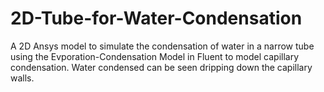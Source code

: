 # 2D-Tube-for-Water-Condensation

A 2D Ansys model to simulate the condensation of water in a narrow tube using the Evporation-Condensation Model in Fluent to model capillary condensation. 
Water condensed can be seen dripping down the capillary walls.
